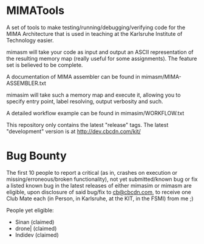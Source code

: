 MIMATools
=========

A set of tools to make testing/running/debugging/verifying code for the MIMA Architecture that is used in teaching at the Karlsruhe Institute of Technology easier.

mimasm will take your code as input and output an ASCII representation of the resulting memory map (really useful for some assignments). The feature set is believed to be complete.

A documentation of MIMA assembler can be found in mimasm/MIMA-ASSEMBLER.txt


mimasim will take such a memory map and execute it, allowing you to specify entry point, label resolving, output verbosity and such. 

A detailed workflow example can be found in mimasim/WORKFLOW.txt

This repository only contains the latest "release" tags. The latest "development" version is at http://dev.cbcdn.com/kit/

Bug Bounty
==========
The first 10 people to report a critical (as in, crashes on execution or missing/erroneous/broken functionality), 
not yet submitted/known bug or fix a listed known bug in the latest releases of either mimasim or mimasm are eligible,
upon disclosure of said bug/fix to cb@cbcdn.com, to receive one Club Mate each (in Person, in Karlsruhe, at the KIT, 
in the FSMI) from me ;)

People yet eligible:

* Sinan (claimed)
* drone| (claimed)
* Indidev (claimed)